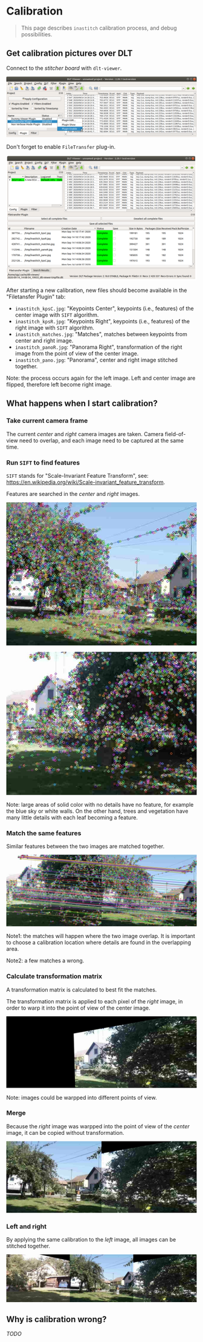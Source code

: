 # Calibration

> This page describes ``inastitch`` calibration process, and debug possibilities.

## Get calibration pictures over DLT
Connect to the *stitcher board* with ``dlt-viewer``.

![](dlt-viewer_enable_file_transfer.png)

Don't forget to enable ``FileTransfer`` plug-in.

![](dlt-viewer_file_transfer.png)

After starting a new calibration, new files should become available in the "Filetansfer Plugin" tab:

 - ``inastitch_kpsC.jpg``: "Keypoints Center", keypoints (i.e., features) of the center image with ``SIFT`` algorithm.
 - ``inastitch_kpsR.jpg``: "Keypoints Right", keypoints (i.e., features) of the right image with ``SIFT`` algorithm.
 - ``inastitch_matches.jpg``: "Matches", matches between keypoints from center and right image.
 - ``inastitch_panoR.jpg``: "Panorama Right", transformation of the right image from the point of view of the center image.
 - ``inastitch_pano.jpg``: "Panorama", center and right image stitched together.

Note: the process occurs again for the left image. Left and center image are flipped, therefore left become right image.

## What happens when I start calibration?
### Take current camera frame
The current *center* and *right* camera images are taken. Camera field-of-view need to overlap, and each image need to be captured at the same time.

### Run ``SIFT`` to find features
``SIFT`` stands for "Scale-Invariant Feature Transform", see: https://en.wikipedia.org/wiki/Scale-invariant_feature_transform.

Features are searched in the *center* and *right* images.

![](inastitch_kpsC.jpg)

![](inastitch_kpsR.jpg)

Note: large areas of solid color with no details have no feature, for example the blue sky or white walls. On the other hand, trees and vegetation have many little details with each leaf becoming a feature.

### Match the same features
Similar features between the two images are matched together.

![](inastitch_matches.jpg)

Note1: the matches will happen where the two image overlap. It is important to choose a calibration location where details are found in the overlapping area.

Note2: a few matches a wrong.

### Calculate transformation matrix
A transformation matrix is calculated to best fit the matches.

The transformation matrix is applied to each pixel of the *right* image, in order to warp it into the point of view of the center image.

![](inastitch_panoR.jpg)

Note: images could be warpped into different points of view.

### Merge
Because the *right* image was warpped into the point of view of the *center* image, it can be copied without transformation.

![](inastitch_pano.jpg)

### Left and right
By applying the same calibration to the *left* image, all images can be stitched together.

![](inastitch_pano_final.jpg)

## Why is calibration wrong?

*TODO*
